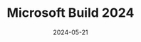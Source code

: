 ---
title: "Microsoft Build 2024"
date: 2024-05-21
externalUrl: "https://build.microsoft.com/en-US/home"
---
